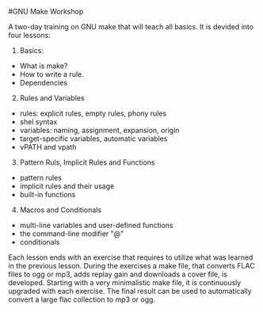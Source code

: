 #GNU Make Workshop

A two-day training on GNU make that will teach all basics. It is devided into
four lessons:

1. Basics: 
 - What is make?
 - How to write a rule.
 - Dependencies
2. Rules and Variables
 - rules: explicit rules, empty rules, phony rules
 - shel syntax
 - variables: naming, assignment, expansion, origin
 - target-specific variables, automatic variables
 - vPATH and vpath
3. Pattern Ruls, Implicit Rules and Functions
 - pattern rules
 - implicit rules and their usage
 - built-in functions
4. Macros and Conditionals
 - multi-line variables and user-defined functions
 - the command-line modifier "@"
 - conditionals

Each lesson ends with an exercise that requires to utilize what was learned in the previous lesson. During the exercises a make file, that converts FLAC files to ogg or mp3, adds replay gain and downloads a cover file, is developed. Starting with a very minimalistic make file, it is continuously upgraded with each exercise. The final result can be used to automatically convert a large flac collection to mp3 or ogg.

